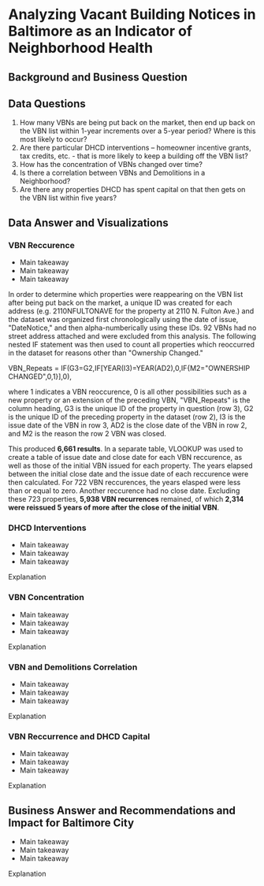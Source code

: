 # Analyzing Vacant Building Notices in Baltimore as an Indicator of Neighborhood Health

## Background and Business Question


## Data Questions
1. How many VBNs are being put back on the market, then end up back on the VBN list within 1-year increments over a 5-year period? Where is this most likely to occur?
2. Are there particular DHCD interventions – homeowner incentive grants, tax credits, etc. - that is more likely to keep a building off the VBN list?
3. How has the concentration of VBNs changed over time?
4. Is there a correlation between VBNs and Demolitions in a Neighborhood?
5. Are there any properties DHCD has spent capital on that then gets on the VBN list within five years?

## Data Answer and Visualizations
### VBN Reccurence
* Main takeaway
* Main takeaway
* Main takeaway

In order to determine which properties were reappearing on the VBN list after being put back on the market, a unique ID was created for each address (e.g. 2110NFULTONAVE for the property at 2110 N. Fulton Ave.) and the dataset was organized first chronologically using the date of issue, "DateNotice," and then alpha-numberically using these IDs. 92 VBNs had no street address attached and were excluded from this analysis. The following nested IF statement was then used to count all properties which reoccurred in the dataset for reasons other than "Ownership Changed."

VBN_Repeats = IF(G3=G2,IF[YEAR(I3)=YEAR(AD2),0,IF{M2="OWNERSHIP CHANGED",0,1}],0),

where 1 indicates a VBN reoccurence, 0 is all other possibilities such as a new property or an extension of the preceding VBN, "VBN_Repeats" is the column heading, G3 is the unique ID of the property in question (row 3), G2 is the unique ID of the preceding property in the dataset (row 2), I3 is the issue date of the VBN in row 3, AD2 is the close date of the VBN in row 2, and M2 is the reason the row 2 VBN was closed.

This produced __6,661 results__. In a separate table, VLOOKUP was used to create a table of issue date and close date for each VBN reccurence, as well as those of the initial VBN issued for each property. The years elapsed between the initial close date and the issue date of each reccurence were then calculated. For 722 VBN reccurences, the years elasped were less than or equal to zero. Another reccurence had no close date. Excluding these 723 properties, __5,938 VBN recurrences__ remained, of which __2,314 were reissued 5 years of more after the close of the initial VBN__.

### DHCD Interventions
* Main takeaway
* Main takeaway
* Main takeaway

Explanation

### VBN Concentration
* Main takeaway
* Main takeaway
* Main takeaway

Explanation

### VBN and Demolitions Correlation
* Main takeaway
* Main takeaway
* Main takeaway

Explanation

### VBN Reccurrence and DHCD Capital
* Main takeaway
* Main takeaway
* Main takeaway

Explanation

## Business Answer and Recommendations and Impact for Baltimore City
* Main takeaway
* Main takeaway
* Main takeaway

Explanation
